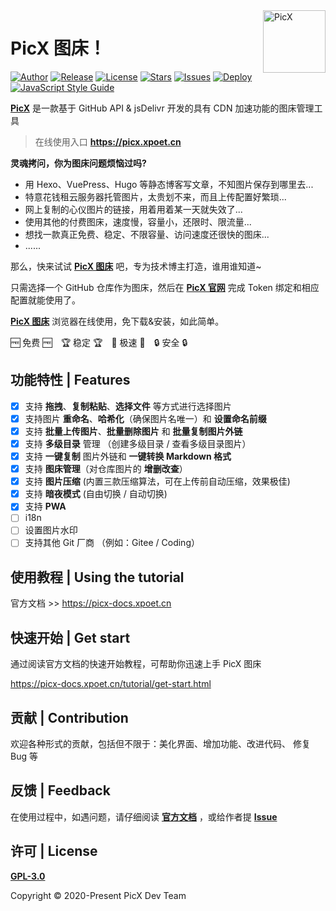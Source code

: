 <a href="https://picx.xpoet.cn" >
<img width="100" align="right" alt="PicX" src="https://cdn.jsdelivr.net/gh/XPoet/image-hosting@master/PicX/picx-logo.png">
</a>

# PicX 图床！

[![Author](https://img.shields.io/badge/author-XPoet-violet.svg)](https://github.com/XPoet)
[![Release](https://img.shields.io/github/release/XPoet/picx.svg)](https://github.com/XPoet/picx/releases)
[![License](https://img.shields.io/github/license/XPoet/picx.svg)](https://github.com/XPoet/picx/blob/master/LICENSE)
[![Stars](https://img.shields.io/github/stars/XPoet/picx)](https://github.com/XPoet/picx)
[![Issues](https://img.shields.io/github/issues/XPoet/picx)](https://github.com/XPoet/picx/issues)
[![Deploy](https://github.com/XPoet/picx/workflows/deploy/badge.svg)](https://github.com/XPoet/picx/actions/workflows/deploy.yml)
[![JavaScript Style Guide](https://img.shields.io/badge/code_style-Airbnb-hotpink.svg)](https://github.com/lin-123/javascript)

**[PicX](https://picx.xpoet.cn)** 是一款基于 GitHub API & jsDelivr 开发的具有 CDN 加速功能的图床管理工具



> 在线使用入口 **https://picx.xpoet.cn**

**灵魂拷问，你为图床问题烦恼过吗?**

- 用 Hexo、VuePress、Hugo 等静态博客写文章，不知图片保存到哪里去...
- 特意花钱租云服务器托管图片，太贵划不来，而且上传配置好繁琐...
- 网上复制的心仪图片的链接，用着用着某一天就失效了...
- 使用其他的付费图床，速度慢，容量小，还限时、限流量...
- 想找一款真正免费、稳定、不限容量、访问速度还很快的图床...
- ......

那么，快来试试 **[PicX 图床](https://picx.xpoet.cn)** 吧，专为技术博主打造，谁用谁知道~

只需选择一个 GitHub 仓库作为图床，然后在 **[PicX 官网](https://picx.xpoet.cn/)** 完成 Token 绑定和相应配置就能使用了。

**[PicX 图床](https://picx.xpoet.cn)** 浏览器在线使用，免下载&安装，如此简单。

🆓 免费 🆓&emsp;🏆 稳定 🏆&emsp;🚀 极速 🚀&emsp;🔒 安全 🔒

## 功能特性 | Features

- [x] 支持 **拖拽**、**复制粘贴**、**选择文件** 等方式进行选择图片
- [x] 支持图片 **重命名**、**哈希化**（确保图片名唯一）和 **设置命名前缀**
- [x] 支持 **批量上传图片**、**批量删除图片** 和 **批量复制图片外链**
- [x] 支持 **多级目录** 管理 （创建多级目录 / 查看多级目录图片）
- [x] 支持 **一键复制** 图片外链和 **一键转换 Markdown 格式**
- [x] 支持 **图床管理**（对仓库图片的 **增删改查**）
- [x] 支持 **图片压缩** (内置三款压缩算法，可在上传前自动压缩，效果极佳)
- [x] 支持 **暗夜模式** (自由切换 / 自动切换)
- [x] 支持 **PWA**
- [ ] i18n
- [ ] 设置图片水印
- [ ] 支持其他 Git 厂商 （例如：Gitee / Coding）

## 使用教程 | Using the tutorial

官方文档 >> https://picx-docs.xpoet.cn

## 快速开始 | Get start

通过阅读官方文档的快速开始教程，可帮助你迅速上手 PicX 图床 

https://picx-docs.xpoet.cn/tutorial/get-start.html

## 贡献 | Contribution

欢迎各种形式的贡献，包括但不限于：美化界面、增加功能、改进代码、 修复 Bug 等

##  反馈 | Feedback

在使用过程中，如遇问题，请仔细阅读 **[官方文档](https://picx-docs.xpoet.cn)** ，或给作者提 **[Issue](https://github.com/XPoet/picx/issues)**

## 许可 | License

**[GPL-3.0](https://github.com/XPoet/picx/blob/master/LICENSE)** 

Copyright © 2020-Present PicX Dev Team
